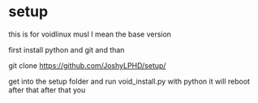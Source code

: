 # setup


this is for voidlinux musl
I mean the base version






first install python and git and than  

git clone  https://github.com/JoshyLPHD/setup/ 

get into the setup folder and run void_install.py with python it will reboot after that
after that you 
